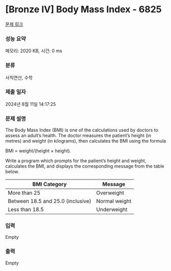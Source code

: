 # [Bronze IV] Body Mass Index - 6825 

[문제 링크](https://www.acmicpc.net/problem/6825) 

### 성능 요약

메모리: 2020 KB, 시간: 0 ms

### 분류

사칙연산, 수학

### 제출 일자

2024년 8월 11일 14:17:25

### 문제 설명

<p>The Body Mass Index (BMI) is one of the calculations used by doctors to assess an adult’s health. The doctor measures the patient’s height (in metres) and weight (in kilograms), then calculates the BMI using the formula</p>

<p>BMI = weight/(height × height).</p>

<p>Write a program which prompts for the patient’s height and weight, calculates the BMI, and displays the corresponding message from the table below.</p>

<table class="table table-bordered">
	<thead>
		<tr>
			<th>BMI Category</th>
			<th>Message</th>
		</tr>
	</thead>
	<tbody>
		<tr>
			<td>More than 25</td>
			<td>Overweight</td>
		</tr>
		<tr>
			<td>Between 18.5 and 25.0 (inclusive)</td>
			<td>Normal weight</td>
		</tr>
		<tr>
			<td>Less than 18.5</td>
			<td>Underweight</td>
		</tr>
	</tbody>
</table>

### 입력 

 Empty

### 출력 

 Empty

